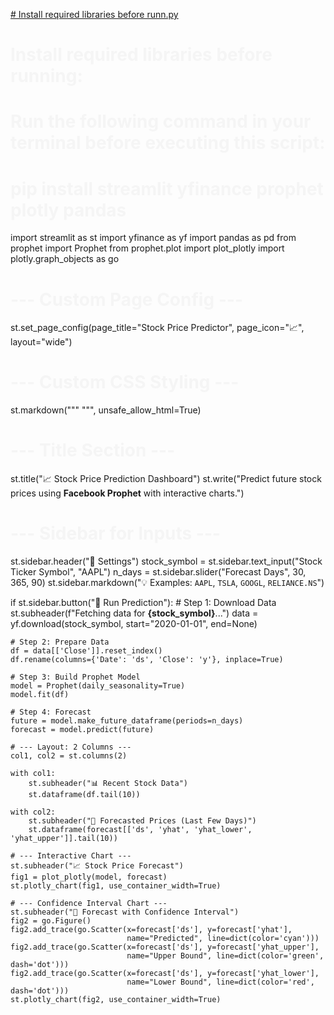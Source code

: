 [# Install required libraries before runn.py](https://github.com/user-attachments/files/22013149/Install.required.libraries.before.runn.py)
# Install required libraries before running:
# Run the following command in your terminal before executing this script:
# pip install streamlit yfinance prophet plotly pandas

import streamlit as st
import yfinance as yf
import pandas as pd
from prophet import Prophet
from prophet.plot import plot_plotly
import plotly.graph_objects as go

# --- Custom Page Config ---
st.set_page_config(page_title="Stock Price Predictor", page_icon="📈", layout="wide")

# --- Custom CSS Styling ---
st.markdown("""
    <style>
        .main {
            background-color: #0e1117;
            color: white;
        }
        h1, h2, h3 {
            color: #f5f5f5;
        }
        .stButton button {
            background: linear-gradient(135deg, #1f77b4, #00c853);
            color: white;
            border-radius: 8px;
            font-size: 16px;
            padding: 8px 20px;
        }
        .stButton button:hover {
            background: linear-gradient(135deg, #00c853, #1f77b4);
            color: black;
        }
        .reportview-container .markdown-text-container {
            font-size: 16px;
        }
    </style>
""", unsafe_allow_html=True)

# --- Title Section ---
st.title("📈 Stock Price Prediction Dashboard")
st.write("Predict future stock prices using **Facebook Prophet** with interactive charts.")

# --- Sidebar for Inputs ---
st.sidebar.header("🔧 Settings")
stock_symbol = st.sidebar.text_input("Stock Ticker Symbol", "AAPL")
n_days = st.sidebar.slider("Forecast Days", 30, 365, 90)
st.sidebar.markdown("💡 Examples: `AAPL`, `TSLA`, `GOOGL`, `RELIANCE.NS`")

if st.sidebar.button("🚀 Run Prediction"):
    # Step 1: Download Data
    st.subheader(f"Fetching data for **{stock_symbol}**...")
    data = yf.download(stock_symbol, start="2020-01-01", end=None)

    # Step 2: Prepare Data
    df = data[['Close']].reset_index()
    df.rename(columns={'Date': 'ds', 'Close': 'y'}, inplace=True)

    # Step 3: Build Prophet Model
    model = Prophet(daily_seasonality=True)
    model.fit(df)

    # Step 4: Forecast
    future = model.make_future_dataframe(periods=n_days)
    forecast = model.predict(future)

    # --- Layout: 2 Columns ---
    col1, col2 = st.columns(2)

    with col1:
        st.subheader("📊 Recent Stock Data")
        st.dataframe(df.tail(10))

    with col2:
        st.subheader("📅 Forecasted Prices (Last Few Days)")
        st.dataframe(forecast[['ds', 'yhat', 'yhat_lower', 'yhat_upper']].tail(10))

    # --- Interactive Chart ---
    st.subheader("📈 Stock Price Forecast")
    fig1 = plot_plotly(model, forecast)
    st.plotly_chart(fig1, use_container_width=True)

    # --- Confidence Interval Chart ---
    st.subheader("🔮 Forecast with Confidence Interval")
    fig2 = go.Figure()
    fig2.add_trace(go.Scatter(x=forecast['ds'], y=forecast['yhat'], 
                              name="Predicted", line=dict(color='cyan')))
    fig2.add_trace(go.Scatter(x=forecast['ds'], y=forecast['yhat_upper'], 
                              name="Upper Bound", line=dict(color='green', dash='dot')))
    fig2.add_trace(go.Scatter(x=forecast['ds'], y=forecast['yhat_lower'], 
                              name="Lower Bound", line=dict(color='red', dash='dot')))
    st.plotly_chart(fig2, use_container_width=True)
